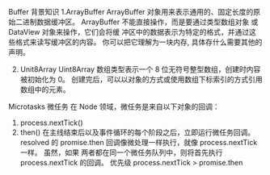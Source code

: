 Buffer
背景知识
1.ArrayBuffer
ArrayBuffer 对象⽤来表示通⽤的、固定⻓度的原始⼆进制数据缓冲区。
ArrayBuffer 不能直接操作，⽽是要通过类型数组对象 或 DataView 对象来操作，它们会将缓
冲区中的数据表示为特定的格式，并通过这些格式来读写缓冲区的内容。
你可以把它理解为⼀块内存, 具体存什么需要其他的声明。

2. Unit8Array
Uint8Array 数组类型表示⼀个 8 位⽆符号整型数组，创建时内容被初始化为 0。
创建完后，可以以对象的⽅式或使⽤数组下标索引的⽅式引⽤数组中的元素。


Microtasks 微任务
在 Node 领域，微任务是来⾃以下对象的回调：
1. process.nextTick()
2. then()
在主线结束后以及事件循环的每个阶段之后，⽴即运⾏微任务回调。
resolved 的 promise.then 回调像微处理⼀样执⾏，就像 process.nextTick ⼀样。 虽然，如果
两者都在同⼀个微任务队列中，则将⾸先执⾏ process.nextTick 的回调。
优先级 process.nextTick > promise.then